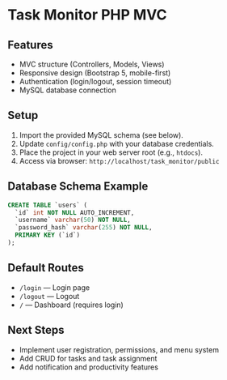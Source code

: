 # Task Monitor PHP MVC

## Features

- MVC structure (Controllers, Models, Views)
- Responsive design (Bootstrap 5, mobile-first)
- Authentication (login/logout, session timeout)
- MySQL database connection

## Setup

1. Import the provided MySQL schema (see below).
2. Update `config/config.php` with your database credentials.
3. Place the project in your web server root (e.g., `htdocs`).
4. Access via browser: `http://localhost/task_monitor/public`

## Database Schema Example

```sql
CREATE TABLE `users` (
  `id` int NOT NULL AUTO_INCREMENT,
  `username` varchar(50) NOT NULL,
  `password_hash` varchar(255) NOT NULL,
  PRIMARY KEY (`id`)
);
```

## Default Routes

- `/login` — Login page
- `/logout` — Logout
- `/` — Dashboard (requires login)

## Next Steps

- Implement user registration, permissions, and menu system
- Add CRUD for tasks and task assignment
- Add notification and productivity features
